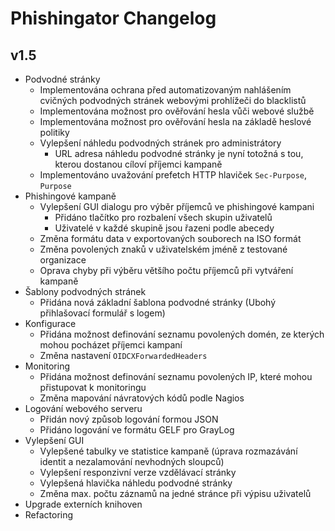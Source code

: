 # Phishingator Changelog

## v1.5

- Podvodné stránky
  - Implementována ochrana před automatizovaným nahlášením cvičných podvodných stránek webovými prohlížeči do blacklistů
  - Implementována možnost pro ověřování hesla vůči webové službě
  - Implementována možnost pro ověřování hesla na základě heslové politiky
  - Vylepšení náhledu podvodných stránek pro administrátory
      - URL adresa náhledu podvodné stránky je nyní totožná s tou, kterou dostanou cíloví příjemci kampaně
  - Implementováno uvažování prefetch HTTP hlaviček `Sec-Purpose`, `Purpose`
- Phishingové kampaně
  - Vylepšení GUI dialogu pro výběr příjemců ve phishingové kampani
    - Přidáno tlačítko pro rozbalení všech skupin uživatelů
    - Uživatelé v každé skupině jsou řazeni podle abecedy
  - Změna formátu data v exportovaných souborech na ISO formát
  - Změna povolených znaků v uživatelském jméně z testované organizace
  - Oprava chyby při výběru většího počtu příjemců při vytváření kampaně
- Šablony podvodných stránek
    - Přidána nová základní šablona podvodné stránky (Ubohý přihlašovací formulář s logem)
- Konfigurace
    - Přidána možnost definování seznamu povolených domén, ze kterých mohou pocházet příjemci kampaní
    - Změna nastavení `OIDCXForwardedHeaders`
- Monitoring
    - Přidána možnost definování seznamu povolených IP, které mohou přistupovat k monitoringu
    - Změna mapování návratových kódů podle Nagios
- Logování webového serveru
    - Přidán nový způsob logování formou JSON
    - Přidáno logování ve formátu GELF pro GrayLog
- Vylepšení GUI
    - Vylepšené tabulky ve statistice kampaně (úprava rozmazávání identit a nezalamování nevhodných sloupců)
    - Vylepšení responzivní verze vzdělávací stránky 
  - Vylepšená hlavička náhledu podvodné stránky
  - Změna max. počtu záznamů na jedné stránce při výpisu uživatelů
- Upgrade externích knihoven
- Refactoring